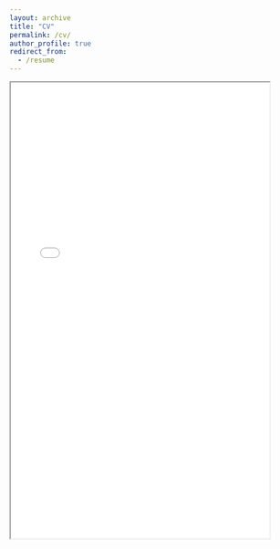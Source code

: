 ```yaml
---
layout: archive
title: "CV"
permalink: /cv/
author_profile: true
redirect_from:
  - /resume
---
```


<iframe src="/files/Peidong_Wang_CV.pdf" width="90%" height="800px"></iframe>